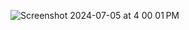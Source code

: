 ![Screenshot 2024-07-05 at 4 00 01 PM](https://github.com/brunodlz/CutIt/assets/2230207/d986d9cf-f85e-49c0-a0b7-4ab548f9503a)
